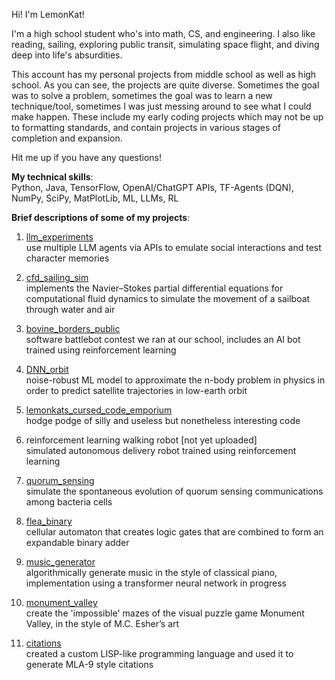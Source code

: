 Hi! I'm LemonKat!

I'm a high school student who's into math, CS, and engineering. I also like reading, sailing, exploring public transit, simulating space flight, and diving deep into life's absurdities.

This account has my personal projects from middle school as well as high school. As you can see, the projects are quite diverse. Sometimes the goal was to solve a problem, sometimes the goal was to learn a new technique/tool, sometimes I was just messing around to see what I could make happen. These include my early coding projects which may not be up to formatting standards, and contain projects in various stages of completion and expansion.

Hit me up if you have any questions!

__My technical skills__:  
Python, Java, TensorFlow, OpenAI/ChatGPT APIs, TF-Agents (DQN), NumPy, SciPy, MatPlotLib, ML, LLMs, RL

__Brief descriptions of some of my projects__:
1. [llm_experiments](https://github.com/lemonkat/llm_experiments)  
   use multiple LLM agents via APIs to emulate social interactions and test character memories
   
2. [cfd_sailing_sim](https://github.com/lemonkat/cfd_sailing_sim)  
   implements the Navier–Stokes partial differential equations for computational fluid dynamics to simulate the movement of a sailboat through water and air

3. [bovine_borders_public](https://github.com/lemonkat/bovine_borders_public)  
   software battlebot contest we ran at our school, includes an AI bot trained using reinforcement learning

4. [DNN_orbit](https://github.com/lemonkat/DNN_orbit)  
   noise-robust ML model to approximate the n-body problem in physics in order to predict satellite trajectories in low-earth orbit

5. [lemonkats_cursed_code_emporium](https://github.com/lemonkat/lemonkats_cursed_code_emporium)  
    hodge podge of silly and useless but nonetheless interesting code

6. reinforcement learning walking robot [not yet uploaded]  
   simulated autonomous delivery robot trained using reinforcement learning

7. [quorum_sensing](https://github.com/lemonkat/quorum_sensing)  
   simulate the spontaneous evolution of quorum sensing communications among bacteria cells

8. [flea_binary](https://github.com/lemonkat/flea_binary)  
   cellular automaton that creates logic gates that are combined to form an expandable binary adder

9. [music_generator](https://github.com/lemonkat/music_generator)  
   algorithmically generate music in the style of classical piano, implementation using a transformer neural network in progress

10.  [monument_valley](https://github.com/lemonkat/monument_valley)  
    create the 'impossible' mazes of the visual puzzle game Monument Valley, in the style of M.C. Esher’s art

11. [citations](https://github.com/lemonkat/citations)  
    created a custom LISP-like programming language and used it to generate MLA-9 style citations